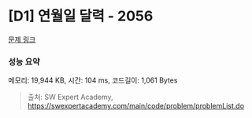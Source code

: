 # [D1] 연월일 달력 - 2056 

[문제 링크](https://swexpertacademy.com/main/code/problem/problemDetail.do?contestProbId=AV5QLkdKAz4DFAUq) 

### 성능 요약

메모리: 19,944 KB, 시간: 104 ms, 코드길이: 1,061 Bytes



> 출처: SW Expert Academy, https://swexpertacademy.com/main/code/problem/problemList.do